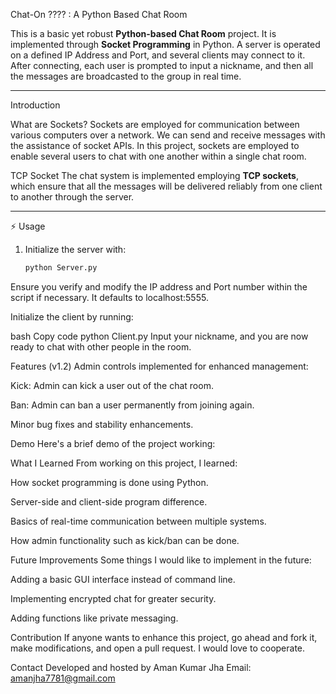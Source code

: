  Chat-On ???? : A Python Based Chat Room

This is a basic yet robust **Python-based Chat Room** project. It is implemented through **Socket Programming** in Python. A server is operated on a defined IP Address and Port, and several clients may connect to it. After connecting, each user is prompted to input a nickname, and then all the messages are broadcasted to the group in real time.

---

  Introduction

 What are Sockets?
Sockets are employed for communication between various computers over a network. We can send and receive messages with the assistance of socket APIs. In this project, sockets are employed to enable several users to chat with one another within a single chat room.

TCP Socket
The chat system is implemented employing **TCP sockets**, which ensure that all the messages will be delivered reliably from one client to another through the server.

---

⚡ Usage

1. Initialize the server with:
   ```bash
   python Server.py
Ensure you verify and modify the IP address and Port number within the script if necessary. It defaults to localhost:5555.

Initialize the client by running:

bash
Copy code
python Client.py
Input your nickname, and you are now ready to chat with other people in the room.

 Features (v1.2)
Admin controls implemented for enhanced management:

Kick: Admin can kick a user out of the chat room.

Ban: Admin can ban a user permanently from joining again.

Minor bug fixes and stability enhancements.

 Demo
Here's a brief demo of the project working:

    

What I Learned
From working on this project, I learned:

How socket programming is done using Python.

Server-side and client-side program difference.

Basics of real-time communication between multiple systems.

How admin functionality such as kick/ban can be done.

Future Improvements
Some things I would like to implement in the future:

Adding a basic GUI interface instead of command line.

Implementing encrypted chat for greater security.

Adding functions like private messaging.

Contribution
If anyone wants to enhance this project, go ahead and fork it, make modifications, and open a pull request. I would love to cooperate.

Contact
Developed and hosted by Aman Kumar Jha
Email: amanjha7781@gmail.com
